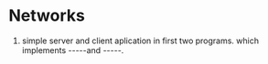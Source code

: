 # Networks

1. simple server and client aplication in first two programs. which implements -----and -----.
